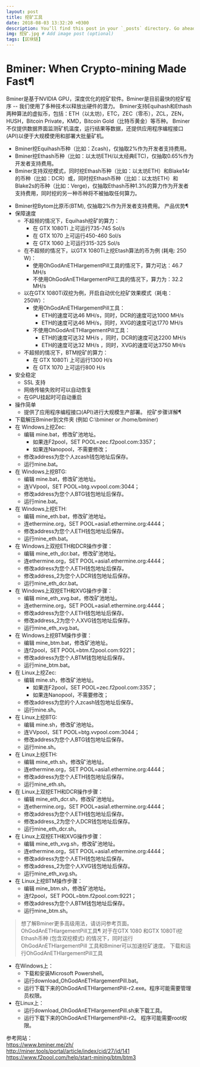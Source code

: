```yaml
---
layout: post
title: 挖矿工具
date: 2018-08-03 13:32:20 +0300
description: You’ll find this post in your `_posts` directory. Go ahead and edit it and re-build the site to see your changes. # Add post description (optional)
img: 挖矿.jpg # Add image post (optional)
tags: [区块链]
---
```



# Bminer: When Crypto-mining Made Fast¶
Bminer是基于NVIDIA GPU，深度优化的挖矿软件。Bminer是目前最快的挖矿程序 -- 我们使用了多种技术以释放出硬件的潜力。
Bminer支持Equihash和Ethash两种算法的虚拟币，包括：ETH（以太坊)，ETC，ZEC（零币），ZCL，ZEN，HUSH，Bitcoin Private，KMD，Bitcoin Gold（比特币黄金）等币种。
Bminer不仅提供数据界面监测矿机温度，运行结果等数据，还提供应用程序编程接口(API)以便于大规模使用和部署大批量矿机。
  + Bminer挖Equihash币种（比如：Zcash)，仅抽取2%作为开发者支持费用。
  + Bminer挖Ethash币种（比如：以太坊ETH/以太经典ETC)，仅抽取0.65%作为开发者支持费用。
  + Bminer支持双挖模式，同时挖Ethash币种（比如：以太坊ETH）和Blake14r的币种（比如：DCR）或，同时挖Ethash币种（比如：以太坊ETH）和Blake2s的币种（比如：Verge)，仅抽取Ethash币种1.3%的算力作为开发者支持费用，同时挖的另一种币种将不被抽取任何算力。
  - Bminer挖Bytom比原币(BTM), 仅抽取2%作为开发者支持费用。
产品优势¶
  - 保障速度
      - 不超频的情况下，Equihash挖矿的算力：
          - 在 GTX 1080Ti 上可运行735-745 Sol/s
          - 在 GTX 1070 上可运行450-460 Sol/s
          - 在 GTX 1060 上可运行315-325 Sol/s
      - 在不超频的情况下，以GTX 1080Ti上挖Etash算法的币为例 (耗电: 250 W)：
          - 使用OhGodAnETHlargementPill工具的情况下，算力可达：46.7 MH/s
          - 不使用OhGodAnETHlargementPill工具的情况下，算力为：32.2 MH/s
      - 以在GTX 1080Ti双挖为例，开启自动优化挖矿效果模式（耗电：250W）：
          - 使用OhGodAnETHlargementPill工具：
              - ETH的速度可达46 MH/s，同时，DCR的速度可达1000 MH/s
              - ETH的速度可达46 MH/s，同时，XVG的速度可达1770 MH/s
          - 不使用OhGodAnETHlargementPill工具：
              - ETH的速度可达32 MH/s ，同时，DCR的速度可达2200 MH/s
              - ETH的速度可达32 MH/s ，同时，XVG的速度可达3750 MH/s
      - 不超频的情况下，BTM挖矿的算力：
          - 在 GTX 1080Ti 上可运行1300 H/s
          - 在 GTX 1070 上可运行800 H/s
  - 安全稳定
      - SSL 支持
      - 网络传输失败时可以自动恢复
      - 在GPU挂起时可自动重启
  - 操作简单
      - 提供了应用程序编程接口(API)进行大规模生产部署。
挖矿步骤详解¶
  - 下载解压Bminer到文件夹 (例如 C:\bminer or /home/bminer)
  - 在 Windows上挖Zec:
      - 编辑 mine.bat，修改矿池地址。
          - 如果连F2pool，SET POOL=zec.f2pool.com:3357；
          - 如果连Nanopool，不需要修改；
      - 修改address为您个人zcash钱包地址后保存。
      - 运行mine.bat。
  - 在 Windows上挖BTG:
      - 编辑 mine.bat，修改矿池地址。
      - 连VVpool，SET POOL=btg.vvpool.com:3044；
      - 修改address为您个人BTG钱包地址后保存。
      - 运行mine.bat。
  - 在 Windows上挖ETH:
      - 编辑 mine_eth.bat，修改矿池地址。
      - 连ethermine.org，SET POOL=asia1.ethermine.org:4444；
      - 修改address为您个人ETH钱包地址后保存。
      - 运行mine_eth.bat。
  - 在 Windows上双挖ETH和DCR操作步骤：
      - 编辑 mine_eth_dcr.bat，修改矿池地址。
      - 连ethermine.org，SET POOL=asia1.ethermine.org:4444；
      - 修改address为您个人ETH钱包地址后保存。
      - 修改address_2为您个人DCR钱包地址后保存。
      - 运行mine_eth_dcr.bat。
  - 在 Windows上双挖ETH和XVG操作步骤：
      - 编辑 mine_eth_xvg.bat，修改矿池地址。
      - 连ethermine.org，SET POOL=asia1.ethermine.org:4444；
      - 修改address为您个人ETH钱包地址后保存。
      - 修改address_2为您个人XVG钱包地址后保存。
      - 运行mine_eth_xvg.bat。
  - 在 Windows上挖BTM操作步骤：
      - 编辑 mine_btm.bat，修改矿池地址。
      - 连f2pool，SET POOL=btm.f2pool.com:9221；
      - 修改address为您个人BTM钱包地址后保存。
      - 运行mine_btm.bat。
  - 在 Linux上挖Zec:
      - 编辑 mine.sh，修改矿池地址。
          - 如果连F2pool，SET POOL=zec.f2pool.com:3357；
          - 如果连Nanopool，不需要修改；
      - 修改address为您的个人zcash钱包地址后保存。
      - 运行mine.sh。
  - 在 Linux上挖BTG:
      - 编辑 mine.sh，修改矿池地址。
      - 连VVpool，SET POOL=btg.vvpool.com:3044；
      - 修改address为您个人BTG钱包地址后保存。
      - 运行mine.sh。
  - 在 Linux上挖ETH:
      - 编辑 mine_eth.sh，修改矿池地址。
      - 连ethermine.org，SET POOL=asia1.ethermine.org:4444；
      - 修改address为您个人ETH钱包地址后保存。
      - 运行mine_eth.sh。
  - 在 Linux上双挖ETH和DCR操作步骤：
      - 编辑 mine_eth_dcr.sh，修改矿池地址。
      - 连ethermine.org，SET POOL=asia1.ethermine.org:4444；
      - 修改address为您个人ETH钱包地址后保存。
      - 修改address_2为您个人DCR钱包地址后保存。
      - 运行mine_eth_dcr.sh。
  - 在 Linux上双挖ETH和XVG操作步骤：
      - 编辑 mine_eth_xvg.sh，修改矿池地址。
      - 连ethermine.org，SET POOL=asia1.ethermine.org:4444；
      - 修改address为您个人ETH钱包地址后保存。
      - 修改address_2为您个人XVG钱包地址后保存。
      - 运行mine_eth_xvg.sh。
  - 在 Linux上挖BTM操作步骤：
      - 编辑 mine_btm.sh，修改矿池地址。
      - 连f2pool，SET POOL=btm.f2pool.com:9221；
      - 修改address为您个人BTM钱包地址后保存。
      - 运行mine_btm.sh。
>想了解Bminer更多高级用法，请访问参考页面。
OhGodAnETHlargementPill工具¶
对于在GTX 1080 和GTX 1080Ti挖Ethash币种 (包含双挖模式) 的情况下，同时运行OhGodAnETHlargementPill 工具和Bminer可以加速挖矿速度。
下载和运行OhGodAnETHlargementPill工具
  - 在Windows上：
      - 下载和安装Microsoft Powershell。
      - 运行download_OhGodAnETHlargementPill.bat。
      - 运行下载下来的OhGodAnETHlargementPill-r2.exe。程序可能需要管理员权限。
  - 在Linux上：
      - 运行download_OhGodAnETHlargementPill.sh来下载工具。
      - 运行下载下来的OhGodAnETHlargementPill-r2。 程序可能需要root权限。

参考网站：  
https://www.bminer.me/zh/  
http://miner.tools/portal/article/index/cid/27/id/141  
https://www.f2pool.com/help/start-mining/btm/btm3